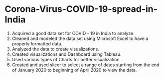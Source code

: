 # Corona-Virus-COVID-19-spread-in-India
1. Acquired a good data set for COVID - 19 in India to analyze.
2. Cleaned and modeled the data set using Microsoft Excel to have a properly formatted data.
3. Analyzed the data to create visualizations.
4. Created visualizations and Dashboard using Tableau.
6. Used various types of Charts for better visualization.
7. Created and used slicer to select a range of dates starting from the end of January 2020 to beginning of April 2020 to view the data.
